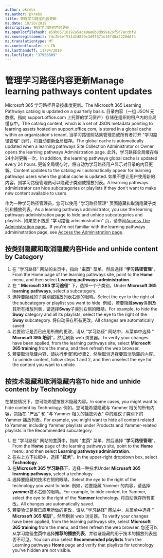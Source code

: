 ```yaml
---
author: pkrebs
ms.author: pkrebs
title: 管理学习路径内容更新
ms.date: 10/20/2019
description: 管理学习路径内容更新
ms.openlocfilehash: e59b05718192a5ace9ae6b8d999a26f5d7accbf9
ms.sourcegitcommit: f4c2b6ef531d2d820c3d97871e187d0a2220d8f4
ms.translationtype: MT
ms.contentlocale: zh-CN
ms.lasthandoff: 11/04/2019
ms.locfileid: "37956509"
---
```

# <a name="manage-learning-pathways-content-updates"></a><span data-ttu-id="32613-103">管理学习路径内容更新</span><span class="sxs-lookup"><span data-stu-id="32613-103">Manage learning pathways content updates</span></span>
<span data-ttu-id="32613-104">Microsoft 365 学习路径目录按季度更新。</span><span class="sxs-lookup"><span data-stu-id="32613-104">The Microsoft 365 Learning Pathways catalog is updated on a quarterly basis.</span></span> <span data-ttu-id="32613-105">目录内容（一组 JSON 元数据，指向 support.office.com 上托管的学习资产）存储在组织的租户内的全局缓存中。</span><span class="sxs-lookup"><span data-stu-id="32613-105">The catalog content, which is a set of JSON metadata pointing to learning assets hosted on support.office.com, is stored in a global cache within an organization's tenant.</span></span> <span data-ttu-id="32613-106">当学习路径网站集管理员或所有者打开 "学习路径管理" 页时，将自动更新全局缓存。</span><span class="sxs-lookup"><span data-stu-id="32613-106">The global cache is automatically updated when a learning pathways Site Collection Administrator or Owner opens the learning pathways Administration page.</span></span> <span data-ttu-id="32613-107">此外，学习路径全局缓存每24小时更新一次。</span><span class="sxs-lookup"><span data-stu-id="32613-107">In addition, the learning pathways global cache is updated every 24 hours.</span></span> <span data-ttu-id="32613-108">更新全局缓存时，将自动为学习路径用户显示对目录的内容更新。</span><span class="sxs-lookup"><span data-stu-id="32613-108">Content updates to the catalog will automatically appear for learning pathways users when the global cache is updated.</span></span> <span data-ttu-id="32613-109">如果不想让用户使用新的内容，则学习路径管理员可以隐藏子类别或播放列表。</span><span class="sxs-lookup"><span data-stu-id="32613-109">A learning pathways administrator can hide subcategories or playlists if they don't want to make new content available to users.</span></span>

<span data-ttu-id="32613-110">作为一种学习路径管理员，您可以使用 "学习路径管理" 页面隐藏和取消隐藏子类别和播放列表。</span><span class="sxs-lookup"><span data-stu-id="32613-110">As a learning pathways administrator, you use the learning pathways administration page to hide and unhide subcategories and playlists.</span></span> <span data-ttu-id="32613-111">如果您不熟悉 "学习路径 admininstration" 页，请参阅[Access The Administration page](custom_accessadmin.md)。</span><span class="sxs-lookup"><span data-stu-id="32613-111">If you're not familiar with the learning pathways admininstration page, see [Access the Administration page](custom_accessadmin.md).</span></span>

## <a name="hide-and-unhide-content-by-category"></a><span data-ttu-id="32613-112">按类别隐藏和取消隐藏内容</span><span class="sxs-lookup"><span data-stu-id="32613-112">Hide and unhide content by Category</span></span>
1. <span data-ttu-id="32613-113">在 "学习路径" 网站的主页中，指向 "**主页**" 菜单，然后选择 "**学习路径管理**"。</span><span class="sxs-lookup"><span data-stu-id="32613-113">From the Home page of the learning pathways site, point to the **Home** menu, and then select **Learning pathways administration**.</span></span>
2. <span data-ttu-id="32613-114">在 " **Microsoft 365 学习途径**" 下，选择一个子类别。</span><span class="sxs-lookup"><span data-stu-id="32613-114">Under **Microsoft 365 learning pathways**, select a subcategory.</span></span>
3. <span data-ttu-id="32613-115">选择要隐藏的子类别或播放列表右侧的眼睛。</span><span class="sxs-lookup"><span data-stu-id="32613-115">Select the eye to the right of the subcategory or playlist you want to hide.</span></span> <span data-ttu-id="32613-116">例如，若要隐藏**sway**类别及其所有播放列表，请选择**Sway**子类别右侧的眼睛。</span><span class="sxs-lookup"><span data-stu-id="32613-116">For example, to hide the **Sway** category and all its playlists, select the eye to the right of the **Sway** subcategory.</span></span> <span data-ttu-id="32613-117">将自动保存所有更改。</span><span class="sxs-lookup"><span data-stu-id="32613-117">All changes are automatically saved.</span></span>
4. <span data-ttu-id="32613-118">若要验证是否已应用所做的更改，请从 "学习路径" 网站中，从菜单中选择 " **Microsoft 365 培训**"，然后刷新 web 浏览器。</span><span class="sxs-lookup"><span data-stu-id="32613-118">To verify your changes have been applied, from the learning pathways site, select **Microsoft 365 training** from the menu, and then refresh the web browser.</span></span>
5. <span data-ttu-id="32613-119">若要取消隐藏内容，请执行步骤1和步骤2，然后取消选择要取消隐藏的内容。</span><span class="sxs-lookup"><span data-stu-id="32613-119">To unhide content, follow steps 1 and 2, and then unselect the eye for the content you want to unhide.</span></span>

## <a name="to-hide-and-unhide-content-by-technology"></a><span data-ttu-id="32613-120">按技术隐藏和取消隐藏内容</span><span class="sxs-lookup"><span data-stu-id="32613-120">To hide and unhide content by Technology</span></span>
<span data-ttu-id="32613-121">在某些情况下，您可能希望按技术隐藏内容。</span><span class="sxs-lookup"><span data-stu-id="32613-121">In some cases, you might want to hide content by Technology.</span></span> <span data-ttu-id="32613-122">例如，您可能希望隐藏与 Yammer 相关的所有内容，包括在 "产品" 和 "与 Yammer 相关的播放列表" 中的建议子类别下的 Yammer 播放列表。</span><span class="sxs-lookup"><span data-stu-id="32613-122">For example, you might want to hide all content related to Yammer, including Yammer playlists under Products and Yammer-related playlists in the Recommended subcategory.</span></span>

1. <span data-ttu-id="32613-123">在 "学习路径" 网站的**主页**中，指向 "**主页**" 菜单，然后选择 "**学习路径管理**"。</span><span class="sxs-lookup"><span data-stu-id="32613-123">From the **Home** page of the learning pathways site, point to the **Home** menu, and then select **Learning pathways administration**.</span></span>
2. <span data-ttu-id="32613-124">在右上方下拉框中，选择 "**技术**"。</span><span class="sxs-lookup"><span data-stu-id="32613-124">In the upper-right dropdown box, select **Technology**.</span></span>
3. <span data-ttu-id="32613-125">在**Microsoft 365 学习路径**下，选择一种技术</span><span class="sxs-lookup"><span data-stu-id="32613-125">Under **Microsoft 365 learning pathways**, select a technology</span></span>
4. <span data-ttu-id="32613-126">选择要隐藏的技术右侧的眼睛。</span><span class="sxs-lookup"><span data-stu-id="32613-126">Select the eye to the right of the technology you want to hide.</span></span> <span data-ttu-id="32613-127">例如，若要隐藏 Yammer 的内容，请选择**yammer**技术右侧的眼睛。</span><span class="sxs-lookup"><span data-stu-id="32613-127">For example, to hide content for Yammer, select the eye to the right of the **Yammer** technology.</span></span> <span data-ttu-id="32613-128">将自动保存所有更改。</span><span class="sxs-lookup"><span data-stu-id="32613-128">All changes are automatically saved.</span></span>
5. <span data-ttu-id="32613-129">若要验证是否已应用所做的更改，请从 "学习路径" 网站中，从菜单中选择 " **Microsoft 365 培训**"，然后刷新 web 浏览器。</span><span class="sxs-lookup"><span data-stu-id="32613-129">To verify your changes have been applied, from the learning pathways site, select **Microsoft 365 training** from the menu, and then refresh the web browser.</span></span> <span data-ttu-id="32613-130">您还可以从学习路径**主页**中选择**推荐的播放列表**，并验证隐藏的用于技术的播放列表是否不可见。</span><span class="sxs-lookup"><span data-stu-id="32613-130">You can also select **Recommended playlists** from the Learning pathways **Home** page and verify that playlists for technology you've hidden are not visible.</span></span>

